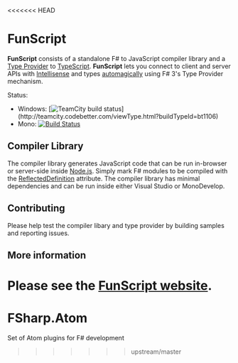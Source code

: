 <<<<<<< HEAD
# FunScript

**FunScript** consists of a standalone F# to JavaScript compiler library and a [Type Provider](http://msdn.microsoft.com/en-us/library/hh156509.aspx) to [TypeScript](http://typescriptlang.org/).
**FunScript** lets you connect to client and server APIs with [Intellisense](http://en.wikipedia.org/wiki/IntelliSense) and types [automagically](http://www.urbandictionary.com/define.php?term=automagically) using F# 3's Type Provider mechanism.

Status:
* Windows: [![TeamCity build status](http://teamcity.codebetter.com/app/rest/builds/buildType:\(id:bt1106\)/statusIcon)](http://teamcity.codebetter.com/viewType.html?buildTypeId=bt1106) 
* Mono: [![Build Status](https://travis-ci.org/enricosada/FunScript.png)](https://travis-ci.org/enricosada/FunScript)

## Compiler Library

The compiler library generates JavaScript code that can be run in-browser or server-side inside [Node.js](http://nodejs.org/).
Simply mark F# modules to be compiled with the [ReflectedDefinition](http://msdn.microsoft.com/en-us/library/ee353643.aspx) attribute. 
The compiler library has minimal dependencies and can be run inside either Visual Studio or MonoDevelop.

## Contributing

Please help test the compiler libary and type provider by building samples and reporting issues.

## More information

Please see the [FunScript website](http://www.funscript.info).
=======
# FSharp.Atom
Set of Atom plugins for F# development
>>>>>>> upstream/master
